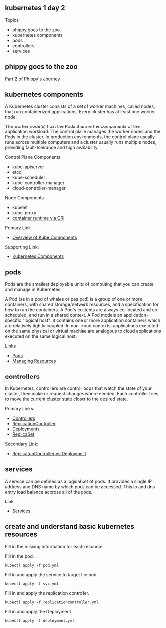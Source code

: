 kubernetes 1 day 2
------------------

Topics

* phippy goes to the zoo
* kubernetes components
* pods
* controllers
* services

phippy goes to the zoo
----------------------

[Part 2 of Phippy's Journey](https://www.cncf.io/phippy/phippy-goes-to-the-zoo-book/)

kubernetes components
---------------------

A Kubernetes cluster consists of a set of worker machines, called nodes, that run containerized applications. Every cluster has at least one worker node.

The worker node(s) host the Pods that are the components of the application workload. The control plane manages the worker nodes and the Pods in the cluster. In production environments, the control plane usually runs across multiple computers and a cluster usually runs multiple nodes, providing fault-tolerance and high availability.

Control Plane Components
* kube-apiserver
* etcd
* kube-scheduler
* kube-controller-manager
* cloud-controller-manager

Node Components
* kubelet
* kube-proxy
* [container runtime via CRI](https://github.com/kubernetes/community/blob/master/contributors/devel/sig-node/container-runtime-interface.md)

Primary Link
* [Overview of Kube Components](https://medium.com/@karthikeyan_krishnaswamy/overview-of-kubernetes-34d8e0e59b26)

Supporting Link:
* [Kubernetes Components](https://kubernetes.io/docs/concepts/overview/components/)

pods
----

Pods are the smallest deployable units of computing that you can create and manage in Kubernetes.

A Pod (as in a pod of whales or pea pod) is a group of one or more containers, with shared storage/network resources, and a specification for how to run the containers. A Pod's contents are always co-located and co-scheduled, and run in a shared context. A Pod models an application-specific "logical host": it contains one or more application containers which are relatively tightly coupled. In non-cloud contexts, applications executed on the same physical or virtual machine are analogous to cloud applications executed on the same logical host.

Links
* [Pods](https://kubernetes.io/docs/concepts/workloads/pods/)
* [Managing Resources](https://kubernetes.io/docs/concepts/configuration/manage-resources-containers/)

controllers
-----------

In Kubernetes, controllers are control loops that watch the state of your cluster, then make or request changes where needed. Each controller tries to move the current cluster state closer to the desired state.

Primary Links:
* [Controllers](https://kubernetes.io/docs/concepts/architecture/controller/)
* [ReplicationController](https://kubernetes.io/docs/concepts/workloads/controllers/replicationcontroller/)
* [Deployments](https://kubernetes.io/docs/concepts/workloads/controllers/deployment/)
* [ReplicaSet](https://kubernetes.io/docs/concepts/workloads/controllers/replicaset/)

Secondary Link:
* [ReplicatonController vs Deployment](https://ryaneschinger.com/blog/rolling-updates-kubernetes-replication-controllers-vs-deployments/)


services
--------

A service can be defined as a logical set of pods. It provides a single IP address and DNS name by which pods can be accessed. This ip and dns entry load balance accross all of the pods.

Link
* [Services](https://kubernetes.io/docs/concepts/services-networking/service/)

create and understand basic kubernetes resources
------------------------------------------------

Fill in the missing information for each resource

Fill in the pod.

    kubectl apply -f pod.yml

Fill in and apply the service to target the pod.

    kubectl apply -f svc.yml

Fill in and apply the replication controller.

    kubectl apply -f replicationcontroller.yml

Fill in and apply the Deployment

    kubectl apply -f deployment.yml
